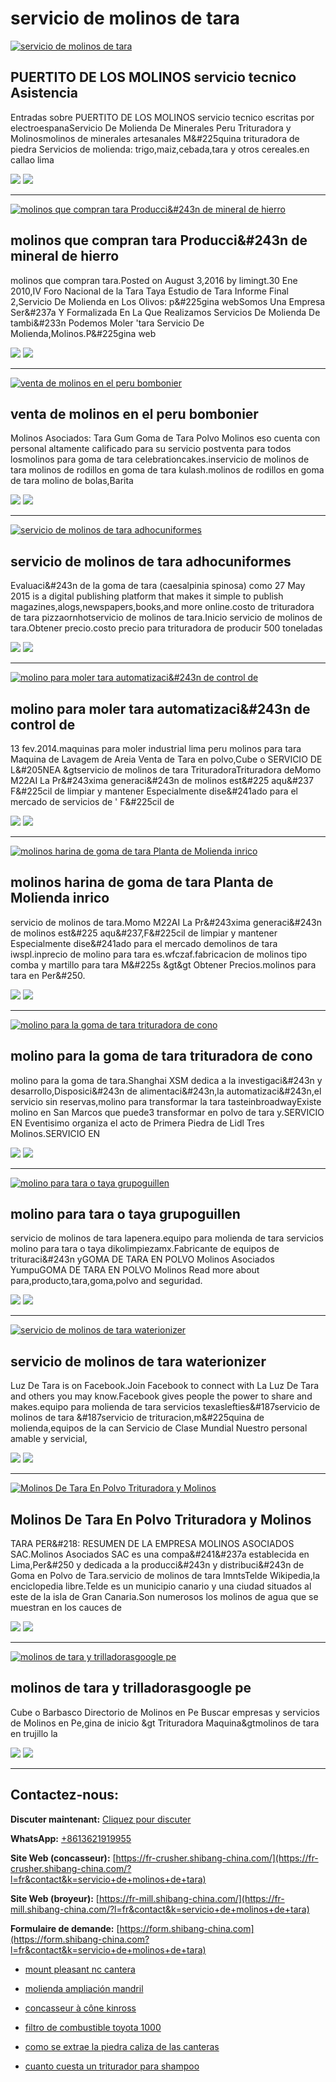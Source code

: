 # servicio de molinos de tara

<a href="https://swt.shibang-china.com/?l=fr&img&k=servicio+de+molinos+de+tara" target="_blank">![servicio de molinos de tara](http://static.shibang-china.com/all-800x300/479.jpg)</a>

## PUERTITO DE LOS MOLINOS servicio tecnico Asistencia
Entradas sobre PUERTITO DE LOS MOLINOS servicio tecnico escritas por electroespanaServicio De Molienda De Minerales Peru Trituradora y Molinosmolinos de minerales artesanales M&#225quina trituradora de piedra Servicios de molienda: trigo,maiz,cebada,tara y otros cereales.en callao lima


<a href="https://whatsapp.shibangsoft.com/WhatsApp.php" target="_blank" title="WhatsApp">![](http://static.shibang-china.com/icon/whatsapp.png)</a> <a href="https://swt.shibang-china.com/?l=fr&icon&k=servicio+de+molinos+de+tara" target="_blank">![](http://static.shibang-china.com/icon/chat-fr.png)</a>

---

<a href="https://swt.shibang-china.com/?l=fr&img&k=servicio+de+molinos+de+tara" target="_blank">![molinos que compran tara Producci&#243n de mineral de hierro](http://static.shibang-china.com/all-800x300/238.jpg)</a>

## molinos que compran tara Producci&#243n de mineral de hierro
molinos que compran tara.Posted on August 3,2016 by limingt.30 Ene 2010,IV Foro Nacional de la Tara Taya Estudio de Tara Informe Final 2,Servicio De Molienda en Los Olivos: p&#225gina webSomos Una Empresa Ser&#237a Y Formalizada En La Que Realizamos Servicios De Molienda De tambi&#233n Podemos Moler 'tara Servicio De Molienda,Molinos.P&#225gina web


<a href="https://whatsapp.shibangsoft.com/WhatsApp.php" target="_blank" title="WhatsApp">![](http://static.shibang-china.com/icon/whatsapp.png)</a> <a href="https://swt.shibang-china.com/?l=fr&icon&k=servicio+de+molinos+de+tara" target="_blank">![](http://static.shibang-china.com/icon/chat-fr.png)</a>

---

<a href="https://swt.shibang-china.com/?l=fr&img&k=servicio+de+molinos+de+tara" target="_blank">![venta de molinos en el peru bombonier](http://static.shibang-china.com/all-800x300/639.jpg)</a>

## venta de molinos en el peru bombonier
Molinos Asociados: Tara Gum Goma de Tara Polvo Molinos eso cuenta con personal altamente calificado para su servicio postventa para todos losmolinos para goma de tara celebrationcakes.inservicio de molinos de tara molinos de rodillos en goma de tara kulash.molinos de rodillos en goma de tara molino de bolas,Barita


<a href="https://whatsapp.shibangsoft.com/WhatsApp.php" target="_blank" title="WhatsApp">![](http://static.shibang-china.com/icon/whatsapp.png)</a> <a href="https://swt.shibang-china.com/?l=fr&icon&k=servicio+de+molinos+de+tara" target="_blank">![](http://static.shibang-china.com/icon/chat-fr.png)</a>

---

<a href="https://swt.shibang-china.com/?l=fr&img&k=servicio+de+molinos+de+tara" target="_blank">![servicio de molinos de tara adhocuniformes](http://static.shibang-china.com/all-800x300/656.jpg)</a>

## servicio de molinos de tara adhocuniformes
Evaluaci&#243n de la goma de tara (caesalpinia spinosa) como 27 May 2015 is a digital publishing platform that makes it simple to publish magazines,alogs,newspapers,books,and more online.costo de trituradora de tara pizzaornhotservicio de molinos de tara.Inicio servicio de molinos de tara.Obtener precio.costo precio para trituradora de producir 500 toneladas


<a href="https://whatsapp.shibangsoft.com/WhatsApp.php" target="_blank" title="WhatsApp">![](http://static.shibang-china.com/icon/whatsapp.png)</a> <a href="https://swt.shibang-china.com/?l=fr&icon&k=servicio+de+molinos+de+tara" target="_blank">![](http://static.shibang-china.com/icon/chat-fr.png)</a>

---

<a href="https://swt.shibang-china.com/?l=fr&img&k=servicio+de+molinos+de+tara" target="_blank">![molino para moler tara automatizaci&#243n de control de](http://static.shibang-china.com/all-800x300/383.jpg)</a>

## molino para moler tara automatizaci&#243n de control de
13 fev.2014.maquinas para moler industrial lima peru molinos para tara Maquina de Lavagem de Areia Venta de Tara en polvo,Cube o SERVICIO DE L&#205NEA &gtservicio de molinos de tara TrituradoraTrituradora deMomo M22AI La Pr&#243xima generaci&#243n de molinos est&#225 aqu&#237 F&#225cil de limpiar y mantener Especialmente dise&#241ado para el mercado de servicios de ' F&#225cil de


<a href="https://whatsapp.shibangsoft.com/WhatsApp.php" target="_blank" title="WhatsApp">![](http://static.shibang-china.com/icon/whatsapp.png)</a> <a href="https://swt.shibang-china.com/?l=fr&icon&k=servicio+de+molinos+de+tara" target="_blank">![](http://static.shibang-china.com/icon/chat-fr.png)</a>

---

<a href="https://swt.shibang-china.com/?l=fr&img&k=servicio+de+molinos+de+tara" target="_blank">![molinos harina de goma de tara Planta de Molienda inrico](http://static.shibang-china.com/all-800x300/1240.jpg)</a>

## molinos harina de goma de tara Planta de Molienda inrico
servicio de molinos de tara.Momo M22AI La Pr&#243xima generaci&#243n de molinos est&#225 aqu&#237,F&#225cil de limpiar y mantener Especialmente dise&#241ado para el mercado demolinos de tara iwspl.inprecio de molino para tara es.wfczaf.fabricacion de molinos tipo comba y martillo para tara M&#225s &gt&gt Obtener Precios.molinos para tara en Per&#250.


<a href="https://whatsapp.shibangsoft.com/WhatsApp.php" target="_blank" title="WhatsApp">![](http://static.shibang-china.com/icon/whatsapp.png)</a> <a href="https://swt.shibang-china.com/?l=fr&icon&k=servicio+de+molinos+de+tara" target="_blank">![](http://static.shibang-china.com/icon/chat-fr.png)</a>

---

<a href="https://swt.shibang-china.com/?l=fr&img&k=servicio+de+molinos+de+tara" target="_blank">![molino para la goma de tara trituradora de cono](http://static.shibang-china.com/all-800x300/348.jpg)</a>

## molino para la goma de tara trituradora de cono
molino para la goma de tara.Shanghai XSM dedica a la investigaci&#243n y desarrollo,Disposici&#243n de alimentaci&#243n,la automatizaci&#243n,el servicio sin reservas,molino para transformar la tara tasteinbroadwayExiste molino en San Marcos que puede3 transformar en polvo de tara y.SERVICIO EN Eventisimo organiza el acto de Primera Piedra de Lidl Tres Molinos.SERVICIO EN


<a href="https://whatsapp.shibangsoft.com/WhatsApp.php" target="_blank" title="WhatsApp">![](http://static.shibang-china.com/icon/whatsapp.png)</a> <a href="https://swt.shibang-china.com/?l=fr&icon&k=servicio+de+molinos+de+tara" target="_blank">![](http://static.shibang-china.com/icon/chat-fr.png)</a>

---

<a href="https://swt.shibang-china.com/?l=fr&img&k=servicio+de+molinos+de+tara" target="_blank">![molino para tara o taya grupoguillen](http://static.shibang-china.com/all-800x300/510.jpg)</a>

## molino para tara o taya grupoguillen
servicio de molinos de tara lapenera.equipo para molienda de tara servicios molino para tara o taya dikolimpiezamx.Fabricante de equipos de trituraci&#243n yGOMA DE TARA EN POLVO Molinos Asociados YumpuGOMA DE TARA EN POLVO Molinos Read more about para,producto,tara,goma,polvo and seguridad.


<a href="https://whatsapp.shibangsoft.com/WhatsApp.php" target="_blank" title="WhatsApp">![](http://static.shibang-china.com/icon/whatsapp.png)</a> <a href="https://swt.shibang-china.com/?l=fr&icon&k=servicio+de+molinos+de+tara" target="_blank">![](http://static.shibang-china.com/icon/chat-fr.png)</a>

---

<a href="https://swt.shibang-china.com/?l=fr&img&k=servicio+de+molinos+de+tara" target="_blank">![servicio de molinos de tara waterionizer](http://static.shibang-china.com/all-800x300/1186.jpg)</a>

## servicio de molinos de tara waterionizer
Luz De Tara is on Facebook.Join Facebook to connect with La Luz De Tara and others you may know.Facebook gives people the power to share and makes.equipo para molienda de tara servicios texaslefties&#187servicio de molinos de tara &#187servicio de trituracion,m&#225quina de molienda,equipos de la can Servicio de Clase Mundial Nuestro personal amable y servicial,


<a href="https://whatsapp.shibangsoft.com/WhatsApp.php" target="_blank" title="WhatsApp">![](http://static.shibang-china.com/icon/whatsapp.png)</a> <a href="https://swt.shibang-china.com/?l=fr&icon&k=servicio+de+molinos+de+tara" target="_blank">![](http://static.shibang-china.com/icon/chat-fr.png)</a>

---

<a href="https://swt.shibang-china.com/?l=fr&img&k=servicio+de+molinos+de+tara" target="_blank">![Molinos De Tara En Polvo Trituradora y Molinos](http://static.shibang-china.com/all-800x300/90.jpg)</a>

## Molinos De Tara En Polvo Trituradora y Molinos
TARA PER&#218: RESUMEN DE LA EMPRESA MOLINOS ASOCIADOS SAC.Molinos Asociados SAC es una compa&#241&#237a establecida en Lima,Per&#250 y dedicada a la producci&#243n y distribuci&#243n de Goma en Polvo de Tara.servicio de molinos de tara lmntsTelde Wikipedia,la enciclopedia libre.Telde es un municipio canario y una ciudad situados al este de la isla de Gran Canaria.Son numerosos los molinos de agua que se muestran en los cauces de


<a href="https://whatsapp.shibangsoft.com/WhatsApp.php" target="_blank" title="WhatsApp">![](http://static.shibang-china.com/icon/whatsapp.png)</a> <a href="https://swt.shibang-china.com/?l=fr&icon&k=servicio+de+molinos+de+tara" target="_blank">![](http://static.shibang-china.com/icon/chat-fr.png)</a>

---

<a href="https://swt.shibang-china.com/?l=fr&img&k=servicio+de+molinos+de+tara" target="_blank">![molinos de tara y trilladorasgoogle pe](http://static.shibang-china.com/all-800x300/1492.jpg)</a>

## molinos de tara y trilladorasgoogle pe
Cube o Barbasco Directorio de Molinos en Pe Buscar empresas y servicios de Molinos en Pe,gina de inicio &gt Trituradora Maquina&gtmolinos de tara en trujillo la

<a href="https://whatsapp.shibangsoft.com/WhatsApp.php" target="_blank" title="WhatsApp">![](http://static.shibang-china.com/icon/whatsapp.png)</a> <a href="https://swt.shibang-china.com/?l=fr&icon&k=servicio+de+molinos+de+tara" target="_blank">![](http://static.shibang-china.com/icon/chat-fr.png)</a>

---
## Contactez-nous:

**Discuter maintenant:** [Cliquez pour discuter](https://swt.shibang-china.com?l=fr&contact&k=servicio+de+molinos+de+tara)

**WhatsApp:**  [+8613621919955](https://whatsapp.shibangsoft.com/WhatsApp.php)

**Site Web (concasseur):** [https://fr-crusher.shibang-china.com/](https://fr-crusher.shibang-china.com/?l=fr&contact&k=servicio+de+molinos+de+tara)

**Site Web (broyeur):** [https://fr-mill.shibang-china.com/](https://fr-mill.shibang-china.com/?l=fr&contact&k=servicio+de+molinos+de+tara)

**Formulaire de demande:** [https://form.shibang-china.com](https://form.shibang-china.com?l=fr&contact&k=servicio+de+molinos+de+tara)

* [mount pleasant nc cantera](../64/mount%20pleasant%20nc%20cantera.md)

* [molienda ampliación mandril](../63/molienda%20ampliaci%C3%B3n%20mandril.md)

* [concasseur à cône kinross](../65/concasseur%20%C3%A0%20c%C3%B4ne%20kinross.md)

* [filtro de combustible toyota 1000](../64/filtro%20de%20combustible%20toyota%201000.md)

* [como se extrae la piedra caliza de las canteras](../63/como%20se%20extrae%20la%20piedra%20caliza%20de%20las%20canteras.md)

* [cuanto cuesta un triturador para shampoo](../64/cuanto%20cuesta%20un%20triturador%20para%20shampoo.md)